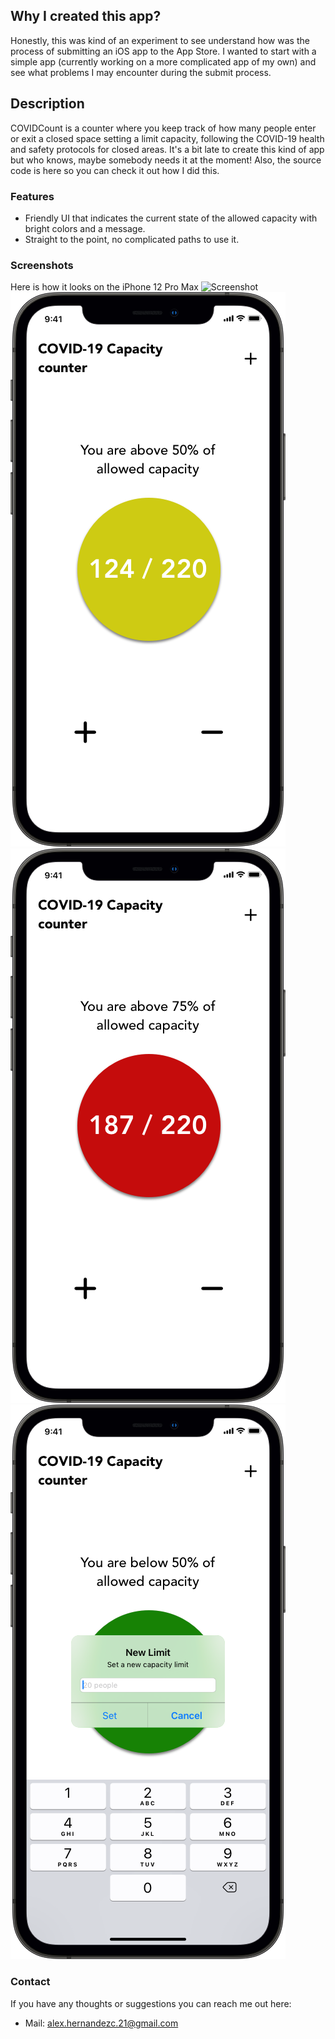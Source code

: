 ## Why I created this app?
Honestly, this was kind of an experiment to see understand how was the process of submitting an iOS app to the App Store. I wanted to start with a simple app (currently working on a more complicated app of my own) and see what problems I may encounter during the submit process. 

## Description

COVIDCount is a counter where you keep track of how many people enter or exit a closed space setting a limit capacity, following the COVID-19 health and safety protocols for closed areas. It's a bit late to create this kind of app but who knows, maybe somebody needs it at the moment! Also, the source code is here so you can check it out how I did this.

### Features

- Friendly UI that indicates the current state of the allowed capacity with bright colors and a message.
- Straight to the point, no complicated paths to use it.

### Screenshots
Here is how it looks on the iPhone 12 Pro Max
![Screenshot](https://github.com/alexfoohc/COVID-19-Counter/tree/gh-pages/Screenshots/screenshot1.png)
![Screenshot](Screenshots/screenshot2.png)
![Screenshot](Screenshots/screenshot3.png)
![Screenshot](Screenshots/screenshot4.png)

### Contact
If you have any thoughts or suggestions you can reach me out here:
- Mail: alex.hernandezc.21@gmail.com


